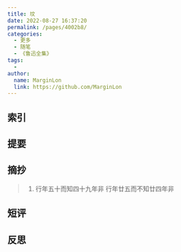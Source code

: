 ```yaml
---
title: 坟
date: 2022-08-27 16:37:20
permalink: /pages/4002b8/
categories:
  - 更多
  - 随笔
  - 《鲁迅全集》
tags:
  - 
author: 
  name: MarginLon
  link: https://github.com/MarginLon
---
```


## 索引

## 提要

## 摘抄

> 1. 行年五十而知四十九年非
> 行年廿五而不知廿四年非

## 短评

## 反思
